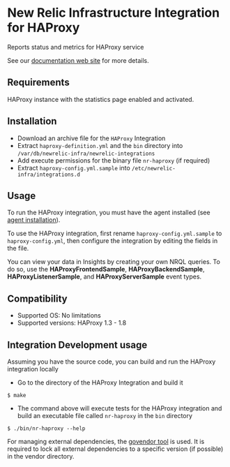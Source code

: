 # New Relic Infrastructure Integration for HAProxy 

Reports status and metrics for HAProxy service

See our [documentation web site](https://docs.newrelic.com/docs/integrations/host-integrations/host-integrations-list/haproxy-monitoring-integration) for more details.

## Requirements

HAProxy instance with the statistics page enabled and activated.

## Installation

* Download an archive file for the `HAProxy` Integration
* Extract `haproxy-definition.yml` and the `bin` directory into `/var/db/newrelic-infra/newrelic-integrations`
* Add execute permissions for the binary file `nr-haproxy` (if required)
* Extract `haproxy-config.yml.sample` into `/etc/newrelic-infra/integrations.d`

## Usage

To run the HAProxy integration, you must have the agent installed (see [agent installation](https://docs.newrelic.com/docs/infrastructure/new-relic-infrastructure/installation/install-infrastructure-linux)).

To use the HAProxy integration, first rename `haproxy-config.yml.sample` to `haproxy-config.yml`, then configure the integration
by editing the fields in the file. 

You can view your data in Insights by creating your own NRQL queries. To do so, use the **HAProxyFrontendSample**, **HAProxyBackendSample**, **HAProxyListenerSample**, and **HAProxyServerSample** event types. 

## Compatibility

* Supported OS: No limitations
* Supported versions: HAProxy 1.3 - 1.8 

## Integration Development usage

Assuming you have the source code, you can build and run the HAProxy integration locally

* Go to the directory of the HAProxy Integration and build it
```
$ make
```

* The command above will execute tests for the HAProxy integration and build an executable file called `nr-haproxy` in the `bin` directory
```
$ ./bin/nr-haproxy --help
```

For managing external dependencies, the [govendor tool](https://github.com/kardianos/govendor) is used. It is required to lock all external dependencies to a specific version (if possible) in the vendor directory.
